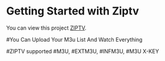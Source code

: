 # Getting Started with Ziptv


You can view this project  [ZIPTV](http://ziptv.infinityfreeapp.com/).




#You Can Upload Your M3u List  And Watch Everything


#ZIPTV supported #M3U, #EXTM3U, #INFM3U, #M3U X-KEY
